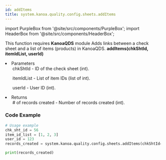 ```yaml
---
id: addItems
title: system.kanoa.quality.config.sheets.addItems
---
```


import PurpleBox from '@site/src/components/PurpleBox';
import HeaderBox from '@site/src/components/HeaderBox';

<PurpleBox>This function requires <b>KanoaQDS</b> module</PurpleBox>
<HeaderBox header="Description">Adds links between a check sheet and a list of items (products) in KanoaQDS.</HeaderBox>
<HeaderBox header="Syntax">
    <b>addItems(chkShtId, itemIdList, userId)</b>
    <li> Parameters <br />
        <ul>chkShtId - ID of the check sheet (int).</ul>
        <ul>itemIdList - List of item IDs (list of int).</ul>
        <ul>userId - User ID (int).</ul>
    </li>
    <li> Returns <br />
        <ul># of records created - Number of records created (int).</ul>
    </li>
</HeaderBox>

### Code Example
```python
# Usage example
chk_sht_id = 56
item_id_list = [1, 2, 3]
user_id = 123
records_created = system.kanoa.quality.config.sheets.addItems(chkShtId=chk_sht_id, itemIdList=item_id_list, userId=user_id)

print(records_created)
